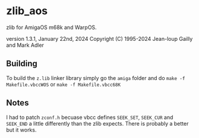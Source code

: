 # zlib_aos
zlib for AmigaOS m68k and WarpOS.

version 1.3.1, January 22nd, 2024
Copyright (C) 1995-2024 Jean-loup Gailly and Mark Adler

## Building 
To build the `z.lib` linker library simply go the `amiga` folder and do `make -f Makefile.vbccWOS` or `make -f Makefile.vbcc68K`

## Notes
I had to patch `zconf.h` becuase vbcc defines `SEEK_SET`, `SEEK_CUR` and `SEEK_END` a little differently than the zlib expects. There is probably a better but it works. 